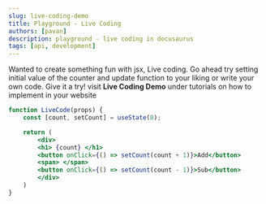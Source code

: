 ```yaml
---
slug: live-coding-demo
title: Playground - Live Coding
authors: [pavan]
description: playground - live coding in docusaurus
tags: [api, development]
---
```


Wanted to create something fun with jsx, Live coding. Go ahead try setting initial value of the counter and update function to your liking or write your own code. Give it a try! visit **Live Coding Demo** under tutorials on how to implement in your website

``` jsx live
function LiveCode(props) {
    const [count, setCount] = useState(0);

    return (
        <div>
        <h1> {count} </h1>
        <button onClick={() => setCount(count + 1)}>Add</button>
        <span> </span>
        <button onClick={() => setCount(count - 1)}>Sub</button>
        </div>
    )
}

```